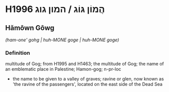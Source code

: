 # H1996 הֲמוֹן גּוֹג / המון גוג

## Hămôwn Gôwg

_(ham-one' gohg | huh-MONE ɡoɡe | huh-MONE ɡoɡe)_

### Definition

multitude of Gog; from H1995 and H1463; the multitude of Gog; the name of an emblematic place in Palestine; Hamon-gog; n-pr-loc

- the name to be given to a valley of graves; ravine or glen, now known as 'the ravine of the passengers', located on the east side of the Dead Sea
